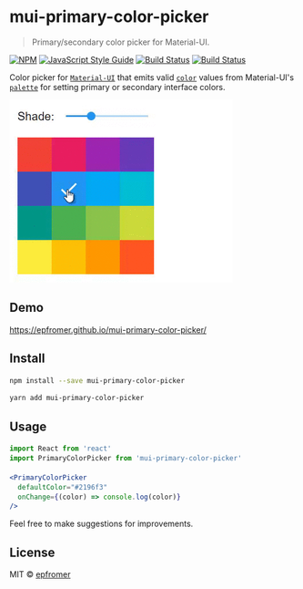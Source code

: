 # mui-primary-color-picker

> Primary/secondary color picker for Material-UI.

[![NPM](https://img.shields.io/npm/v/mui-primary-color-picker.svg)](https://www.npmjs.com/package/mui-primary-color-picker) [![JavaScript Style Guide](https://img.shields.io/badge/code_style-standard-brightgreen.svg)](https://standardjs.com) [![Build Status](https://img.shields.io/appveyor/build/epfromer/mui-primary-color-picker)](https://ci.appveyor.com/project/epfromer/mui-primary-color-picker) [![Build Status](https://dev.azure.com/klonzo/mui-primary-color-picker/_apis/build/status/epfromer.mui-primary-color-picker?branchName=master)](https://dev.azure.com/klonzo/mui-primary-color-picker/_build/latest?definitionId=3&branchName=master)

Color picker for [`Material-UI`](https://material-ui.com/) that emits valid [`color`](https://material-ui.com/customization/color/) values from Material-UI's [`palette`](https://material-ui.com/customization/palette/) for setting primary or secondary interface colors.

![`<PrimaryColorPicker>` in action](https://github.com/epfromer/mui-primary-color-picker/raw/master/doc/screenrec.gif)

## Demo

https://epfromer.github.io/mui-primary-color-picker/

## Install

```bash
npm install --save mui-primary-color-picker
```

```bash
yarn add mui-primary-color-picker
```

## Usage

```jsx
import React from 'react'
import PrimaryColorPicker from 'mui-primary-color-picker'

<PrimaryColorPicker
  defaultColor="#2196f3"
  onChange={(color) => console.log(color)}
/>
```

Feel free to make suggestions for improvements.

## License

MIT © [epfromer](https://github.com/epfromer)
